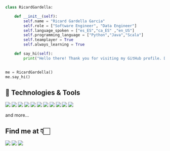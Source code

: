 ```python
class RicardGardella:

    def __init__(self):
        self.name = "Ricard Gardella Garcia"
        self.role = ["Software Engineer", "Data Engineer"]
        self.language_spoken = ["es_ES","ca_ES" ,"en_US"]
        self.programming_language = ["Python","Java","Scala"]
        self.teamplayer = True
        self.always_learning = True

    def say_hi(self):
        print("Hello there! Thank you for visiting my GitHub profile. Don't hesitate to contact me!")
    

me = RicardGardella()
me.say_hi()
```

## 🔧 Technologies & Tools

![](https://img.shields.io/badge/OS-macOS-blue)
![](https://img.shields.io/badge/Editor-VS__Code-blue)
![](https://img.shields.io/badge/Shell-Bash-blue)
![](https://img.shields.io/badge/Shell-ZSH-blue)
![](https://img.shields.io/badge/BBDD-SQL-blue)
![](https://img.shields.io/badge/BBDD-NoSQL-blue)
![](https://img.shields.io/badge/Cloud-GCP-blue)
![](https://img.shields.io/badge/Cloud-Azure-blue)
![](https://img.shields.io/badge/Cloud-AWS-blue)
![](https://img.shields.io/badge/Tools-Kubernetes-blue)
![](https://img.shields.io/badge/Tools-Terraform-blue)

and more...

## Find me at 👇🏻 
[![](https://img.shields.io/badge/Twitter-RicardGardella-blue?style=for-the-badge&logo=Twitter)](https://twitter.com/RicardGardella)
[![](https://img.shields.io/badge/LinkedIn-RicardGardella-informational?style=for-the-badge&logo=LinkedIn)](https://www.linkedin.com/in/ricard-gardella-garcia/)
[![](https://img.shields.io/badge/Email-ricardgardellagarcia@gmail.com-green?style=for-the-badge&logo=Gmail)](mailto:ricardgardellagarcia@gmail.com)

